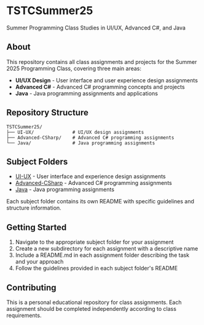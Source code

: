 # TSTCSummer25

Summer Programming Class Studies in UI/UX, Advanced C#, and Java

## About

This repository contains all class assignments and projects for the Summer 2025 Programming Class, covering three main areas:

- **UI/UX Design** - User interface and user experience design assignments
- **Advanced C#** - Advanced C# programming concepts and projects
- **Java** - Java programming assignments and applications

## Repository Structure

```
TSTCSummer25/
├── UI-UX/              # UI/UX design assignments
├── Advanced-CSharp/    # Advanced C# programming assignments
└── Java/               # Java programming assignments
```

## Subject Folders

- [UI-UX](./UI-UX/) - User interface and experience design assignments
- [Advanced-CSharp](./Advanced-CSharp/) - Advanced C# programming assignments
- [Java](./Java/) - Java programming assignments

Each subject folder contains its own README with specific guidelines and structure information.

## Getting Started

1. Navigate to the appropriate subject folder for your assignment
2. Create a new subdirectory for each assignment with a descriptive name
3. Include a README.md in each assignment folder describing the task and your approach
4. Follow the guidelines provided in each subject folder's README

## Contributing

This is a personal educational repository for class assignments. Each assignment should be completed independently according to class requirements.

